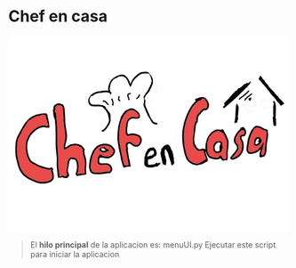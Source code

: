 # Chef en casa
![logo aplicacion](img/logo.png)
>El **hilo principal** de la aplicacion es:
>menuUI.py
>Ejecutar este script para iniciar la aplicacion

